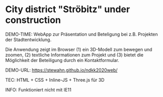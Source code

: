 # City district "Ströbitz" under construction 

DEMO-TIME: WebApp zur Präsentation und Beteligung bei z.B. Projekten der Stadtentwicklung.

Die Anwendung zeigt im Browser (1) ein 3D-Modell zum bewegen und zoomen, (2) textliche Informationen zum Projekt und (3) bietet die Möglichkeit der Beteiligung durch ein Kontaktformular.

DEMO-URL: https://stewahn.github.io/ndkk2020web/

TEC: HTML + CSS + Inline-JS + Three.js für 3D

INFO: Funktioniert nicht mit IE11

